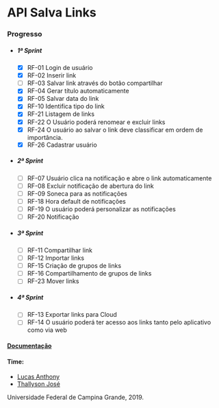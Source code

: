 # API Salva Links

   ### Progresso

* ##### 1ª Sprint
    - [x] RF-01 Login de usuário
    - [x] RF-02 Inserir link
    - [ ] RF-03 Salvar link através do botão compartilhar
    - [x] RF-04 Gerar título automaticamente
    - [x] RF-05 Salvar data do link
    - [x] RF-10 Identifica tipo do link
    - [x] RF-21 Listagem de links
    - [x] RF-22 O Usuário poderá renomear e excluir links
    - [x] RF-24 O usuário ao salvar o link deve classificar em ordem de importância.
    - [x] RF-26 Cadastrar usuário
    
 * ##### 2ª Sprint
    - [ ] RF-07 Usuário clica na notificação e abre o link automaticamente
    - [ ] RF-08 Excluir notificação de abertura do link
    - [ ] RF-09 Soneca para as notificações
    - [ ] RF-18 Hora default de notificações
    - [ ] RF-19 O usuário poderá personalizar as notificações
    - [ ] RF-20 Notificação
    
 * ##### 3ª Sprint
    - [ ] RF-11 Compartilhar link
    - [ ] RF-12 Importar links
    - [ ] RF-15 Criação de grupos de links
    - [ ] RF-16 Compartilhamento de grupos de links
    - [ ] RF-23 Mover links
    
 * ##### 4ª Sprint
    - [ ] RF-13 Exportar links para Cloud
    - [ ] RF-14 O usuário poderá ter acesso aos links tanto pelo aplicativo como via web

#### [Documentação](https://docs.google.com/document/d/10MdaEpUeQzgxRep7v_oG9NmGlCmNqujAF_s_RrpKkWk/)

#### Time:
* [Lucas Anthony](https://github.com/lucasanthony)
* [Thallyson José](https://github.com/thallysonjsa)

Universidade Federal de Campina Grande, 2019.
